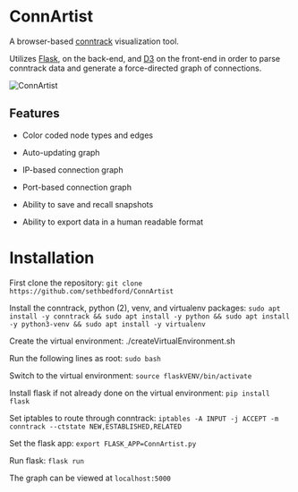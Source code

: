 ConnArtist
============
A browser-based [conntrack](http://conntrack-tools.netfilter.org/) visualization tool. 

Utilizes [Flask](https://www.palletsprojects.com/p/flask/), on the back-end, and [D3](https://d3js.org/) on the front-end in order to parse conntrack data and generate a force-directed graph of connections.

![ConnArtist](https://raw.githubusercontent.com/sethbedford/ConnArtist/master/images/ConnArtist.png)

Features
-------

* Color coded node types and edges

* Auto-updating graph

* IP-based connection graph

* Port-based connection graph

* Ability to save and recall snapshots

* Ability to export data in a human readable format


Installation
============
First clone the repository:
``git clone https://github.com/sethbedford/ConnArtist``

Install the conntrack, python (2), venv, and virtualenv packages:
``sudo apt install -y conntrack && sudo apt install -y python && sudo apt install -y python3-venv && sudo apt install -y virtualenv``

Create the virtual environment:
./createVirtualEnvironment.sh

Run the following lines as root:
``sudo bash``

Switch to the virtual environment:
``source flaskVENV/bin/activate``

Install flask if not already done on the virtual environment:
``pip install flask``

Set iptables to route through conntrack:
``iptables -A INPUT -j ACCEPT -m conntrack --ctstate NEW,ESTABLISHED,RELATED``

Set the flask app:
``export FLASK_APP=ConnArtist.py``

Run flask:
``flask run``

The graph can be viewed at ``localhost:5000``
